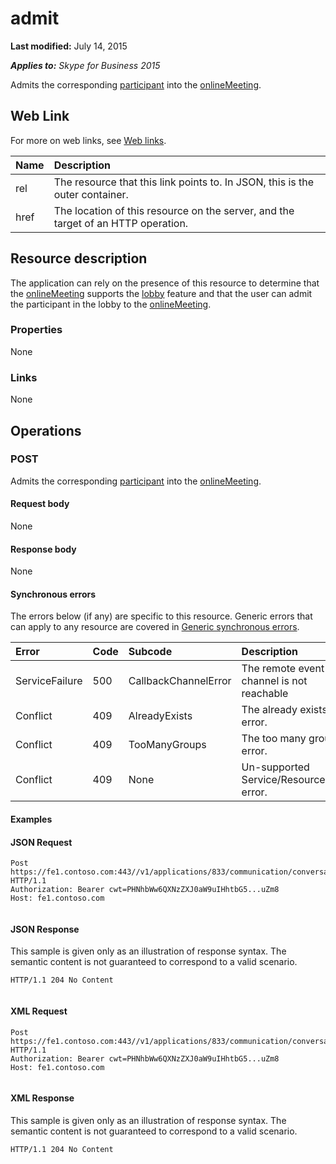 
# admit 

 **Last modified:** July 14, 2015

 _**Applies to:** Skype for Business 2015_

Admits the corresponding [participant](participant_ref.md) into the [onlineMeeting](onlineMeeting_ref.md). 

## Web Link
<a name="sectionSection0"> </a>

For more on web links, see [Web links](WebLinks.md).



|**Name**|**Description**|
|:-----|:-----|
|rel|The resource that this link points to. In JSON, this is the outer container.|
|href|The location of this resource on the server, and the target of an HTTP operation.|

## Resource description
<a name="sectionSection1"> </a>

The application can rely on the presence of this resource to determine that the [onlineMeeting](onlineMeeting_ref.md) supports the [lobby](lobby_ref.md) feature and that the user can admit the participant in the lobby to the [onlineMeeting](onlineMeeting_ref.md). 


### Properties

None


### Links

None


## Operations
<a name="sectionSection2"> </a>




### POST

Admits the corresponding [participant](participant_ref.md) into the [onlineMeeting](onlineMeeting_ref.md).


#### Request body

None


#### Response body

None


#### Synchronous errors

The errors below (if any) are specific to this resource. Generic errors that can apply to any resource are covered in [Generic synchronous errors](GenericSynchronousErrors.md).



|**Error**|**Code**|**Subcode**|**Description**|
|:-----|:-----|:-----|:-----|
|ServiceFailure|500|CallbackChannelError|The remote event channel is not reachable|
|Conflict|409|AlreadyExists|The already exists error.|
|Conflict|409|TooManyGroups|The too many groups error.|
|Conflict|409|None|Un-supported Service/Resource/API error.|

#### Examples




#### JSON Request


```
Post https://fe1.contoso.com:443//v1/applications/833/communication/conversations/802/participants/575/admit HTTP/1.1
Authorization: Bearer cwt=PHNhbWw6QXNzZXJ0aW9uIHhtbG5...uZm8
Host: fe1.contoso.com
									
```


#### JSON Response

This sample is given only as an illustration of response syntax. The semantic content is not guaranteed to correspond to a valid scenario.


```
HTTP/1.1 204 No Content
									
```


#### XML Request


```
Post https://fe1.contoso.com:443//v1/applications/833/communication/conversations/802/participants/575/admit HTTP/1.1
Authorization: Bearer cwt=PHNhbWw6QXNzZXJ0aW9uIHhtbG5...uZm8
Host: fe1.contoso.com
									
```


#### XML Response

This sample is given only as an illustration of response syntax. The semantic content is not guaranteed to correspond to a valid scenario.


```
HTTP/1.1 204 No Content
									
```

